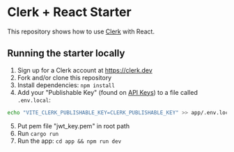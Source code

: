 # Clerk + React Starter

This repository shows how to use [Clerk](https://clerk.dev?utm_source=github&utm_medium=starter_repos&utm_campaign=react_starter) with React.

## Running the starter locally

1. Sign up for a Clerk account at https://clerk.dev
2. Fork and/or clone this repository
3. Install dependencies: `npm install`
4. Add your "Publishable Key" (found on [API Keys](https://dashboard.clerk.dev/last-active?path=/api-keys)) to a file called `.env.local`:

```sh
echo "VITE_CLERK_PUBLISHABLE_KEY=CLERK_PUBLISHABLE_KEY" >> app/.env.local
```

5. Put pem file "jwt_key.pem" in root path
6. Run `cargo run`
7. Run the app: `cd app && npm run dev`

